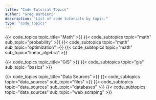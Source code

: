 ```yaml
---
title: "Code Tutorial Topics"
author: "Greg Barbieri"
description: "List of code tutorials by topic."
type: "code_topics"
---
```


<!-- Math -->
{{< code_topics topic_title="Math" >}}
{{< code_subtopics topic="math" sub_topic="probability" >}}
{{< code_subtopics topic="math" sub_topic="optimization" >}}
{{< code_subtopics topic="math" sub_topic="linear_algebra" >}}

<!-- GIS -->
{{< code_topics topic_title="GIS" >}}
{{< code_subtopics topic="gis" sub_topic="basics" >}}

<!-- Data Sources -->
{{< code_topics topic_title="Data Sources" >}}
{{< code_subtopics topic="data_sources" sub_topic="files" >}}
{{< code_subtopics topic="data_sources" sub_topic="databases" >}}
{{< code_subtopics topic="data_sources" sub_topic="web_scraping" >}}